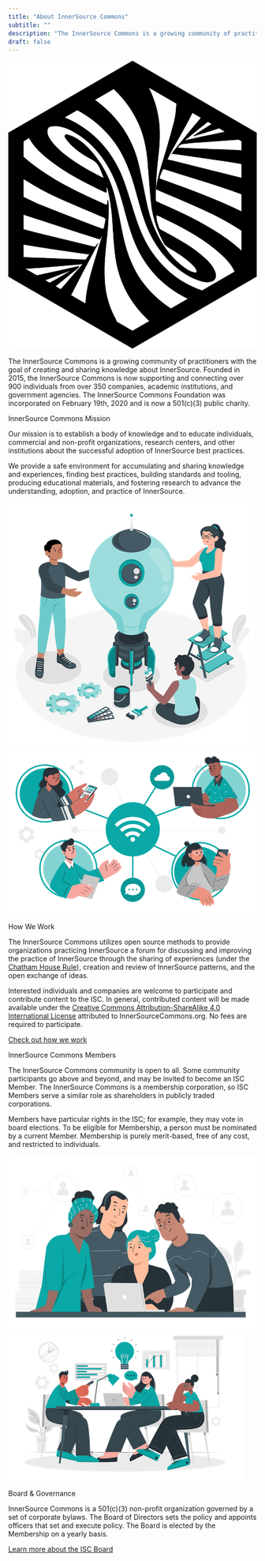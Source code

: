 ```yaml
---
title: "About InnerSource Commons"
subtitle: ""
description: "The InnerSource Commons is a growing community of practitioners with the goal of creating and sharing knowledge about InnerSource."
draft: false
---
```


<section class="section">
  <div class="container">
    <div class="row align-items-center">
      <div class="col-md-4 mb-4 mb-md-0">
        <img src="/images/logo-big.png" class="img-fluid logo-home pr-4">
      </div>
      <div class="col-md-7">
        <p>The InnerSource Commons is a growing community of practitioners with the goal of creating and sharing knowledge about InnerSource. Founded in 2015, the InnerSource Commons is now supporting and connecting over 900 individuals from over 350 companies, academic institutions, and government agencies. The InnerSource Commons Foundation was incorporated on February 19th, 2020 and is now a 501(c)(3) public charity.
        </p>
      </div>
    </div>
  </div>
</section>


<section class="section bg-light">
  <div class="container">
    <div class="row text-right align-items-center">
      <div class="col-md-6">
        <p class="section-title h2">InnerSource Commons Mission</p>
        <p>Our mission is to establish a body of knowledge and to educate individuals, commercial and non-profit organizations, research centers, and other institutions about the successful adoption of InnerSource best practices. </p>
        <p>We provide a safe environment for accumulating and sharing knowledge and experiences, finding best practices, building standards and tooling, producing educational materials, and fostering research to advance the understanding, adoption, and practice of InnerSource.
        </p>
      </div>
      <div class="col-md-6 mt-4 mb-4 mb-md-0 float-right">
        <img src="/images/about/illustrations/creative.png" class="img-fluid pl-4 pr-4">
      </div>
    </div>
  </div>
</section>


<section class="section">
  <div class="container">
    <div class="row align-items-center">
      <div class="col-md-5 mb-4 mb-md-0">
       <img src="/images/community/connection.png" class="img-fluid pl-4 pr-4">
      </div>
      <div class="col-md-6">
          <p class="section-title h2">How We Work</p>
          <p>The InnerSource Commons utilizes open source methods to provide organizations practicing InnerSource a forum for discussing and improving the practice of InnerSource through the sharing of experiences (under the <a href="https://www.chathamhouse.org/about-us/chatham-house-rule">Chatham House Rule</a>), creation and review of InnerSource patterns, and the open exchange of ideas.</p>
        <p>Interested individuals and companies are welcome to participate and contribute content to the ISC. In general, contributed content will be made available under the <a href="https://creativecommons.org/licenses/by-sa/4.0/">Creative Commons Attribution-ShareAlike 4.0 International License</a> attributed to InnerSourceCommons.org. No fees are required to participate.</p>        
        <a href="/community/" class="btn-link">Check out how we work <i class="ti-arrow-right"></i></a>
        </div>
    </div>
  </div>
</section>


<section class="section bg-light">
  <div class="container">
    <div class="row text-right align-items-center">
      <div class="col-md-6">
        <p class="section-title h2">InnerSource Commons Members</p>
        <p>The InnerSource Commons community is open to all. Some community participants go above and beyond, and may be invited to become an ISC Member. The InnerSource Commons is a membership corporation, so ISC Members serve a similar role as shareholders in publicly traded corporations. </p>
        <p>Members have particular rights in the ISC; for example, they may vote in board elections. To be eligible for Membership, a person must be nominated by a current Member. Membership is purely merit-based, free of any cost, and restricted to individuals.
        </p>
      </div>
      <div class="col-md-6 mt-4 mb-4 mb-md-0 float-right">
        <img src="/images/about/illustrations/notebook.png" class="img-fluid pl-4 pr-4">
      </div>
    </div>
  </div>
</section>


<section class="section">
  <div class="container">
    <div class="row align-items-center">
      <div class="col-md-5 mb-4 mb-md-0">
         <img src="/images/about/illustrations/team.png" class="img-fluid pl-4 pr-4">
      </div>
      <div class="col-md-6">
          <p class="section-title h2">Board & Governance</p>
          <p>InnerSource Commons is a 501(c)(3) non-profit organization governed by a set of corporate bylaws. The Board of Directors sets the policy and appoints officers that set and execute policy. The Board is elected by the Membership on a yearly basis.</p>
          <a href="/about/board/" class="btn-link">Learn more about the ISC Board <i class="ti-arrow-right"></i></a>
        </div>
    </div>
  </div>
</section>
